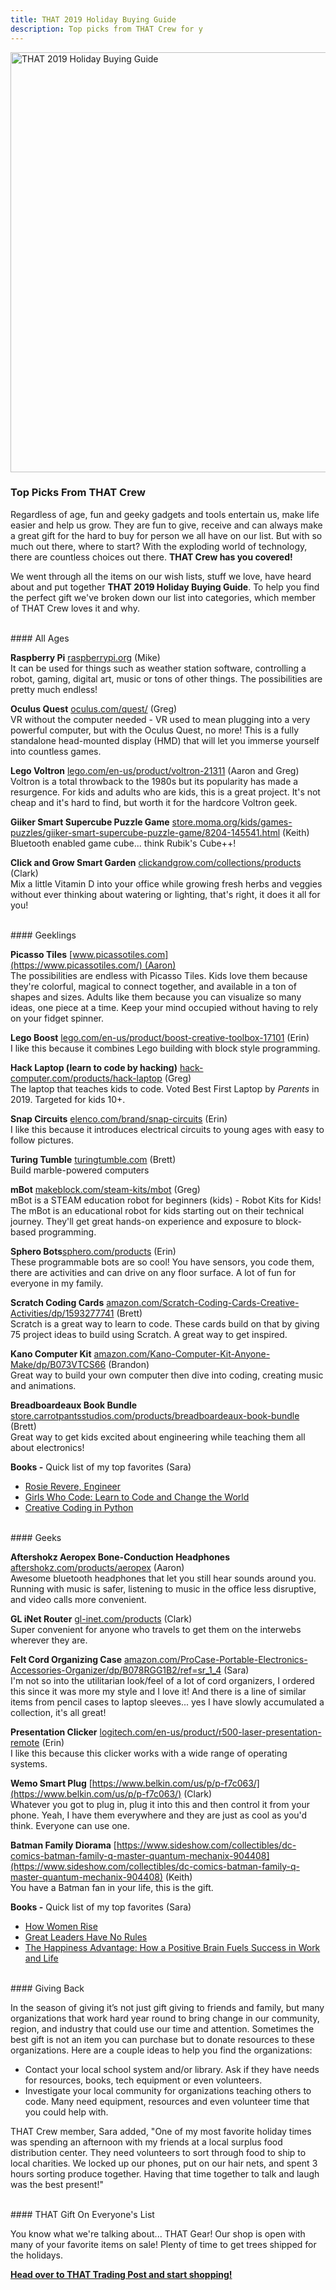```yaml
---
title: THAT 2019 Holiday Buying Guide
description: Top picks from THAT Crew for y
---
```


<img src="../../images/blog/2019-Holiday-Buying-Guide-hero.png"
     alt="THAT 2019 Holiday Buying Guide"
     style="width: 70vw;" />
<br/>
### Top Picks From THAT Crew

Regardless of age, fun and geeky gadgets and tools entertain us, make life easier and help us grow. They are fun to give, receive and can always make a great gift for the hard to buy for person we all have on our list. But with so much out there, where to start? With the exploding world of technology, there are countless choices out there. **THAT Crew has you covered!**

We went through all the items on our wish lists, stuff we love, have heard about and put together **THAT 2019 Holiday Buying Guide**. To help you find the perfect gift we've broken down our list into categories, which member of THAT Crew loves it and why.

<br/>
#### All Ages

**Raspberry Pi** [raspberrypi.org](https://www.raspberrypi.org/) (Mike)<br/>
It can be used for things such as weather station software, controlling a robot, gaming, digital art, music or tons of other things. The possibilities are pretty much endless!

**Oculus Quest** [oculus.com/quest/](https://www.oculus.com/quest/) (Greg)<br/>
VR without the computer needed - VR used to mean plugging into a very powerful computer, but with the Oculus Quest, no more! This is a fully standalone head-mounted display (HMD) that will let you immerse yourself into countless games.

**Lego Voltron** [lego.com/en-us/product/voltron-21311](https://www.lego.com/en-us/product/voltron-21311) (Aaron and Greg)<br/>
Voltron is a total throwback to the 1980s but its popularity has made a resurgence. For kids and adults who are kids, this is a great project. It's not cheap and it's hard to find, but worth it for the hardcore Voltron geek.

**Giiker Smart Supercube Puzzle Game** [store.moma.org/kids/games-puzzles/giiker-smart-supercube-puzzle-game/8204-145541.html](https://store.moma.org/kids/games-puzzles/giiker-smart-supercube-puzzle-game/8204-145541.html) (Keith)<br/>
Bluetooth enabled game cube... think Rubik's Cube++!

**Click and Grow Smart Garden** [clickandgrow.com/collections/products](https://www.clickandgrow.com/collections/products) (Clark)<br/>
Mix a little Vitamin D into your office while growing fresh herbs and veggies without ever thinking about watering or lighting, that's right, it does it all for you!

<br/>
#### Geeklings

**Picasso Tiles** [www.picassotiles.com](https://www.picassotiles.com/) (Aaron)<br/>
The possibilities are endless with Picasso Tiles. Kids love them because they're colorful, magical to connect together, and available in a ton of shapes and sizes. Adults like them because you can visualize so many ideas, one piece at a time. Keep your mind occupied without having to rely on your fidget spinner.

**Lego Boost** [lego.com/en-us/product/boost-creative-toolbox-17101](https://www.lego.com/en-us/product/boost-creative-toolbox-17101) (Erin)<br/>
I like this because it combines Lego building with block style programming.

**Hack Laptop (learn to code by hacking)** [hack-computer.com/products/hack-laptop](https://hack-computer.com/products/hack-laptop) (Greg)<br/>
The laptop that teaches kids to code. Voted Best First Laptop by *Parents* in 2019. Targeted for kids 10+.

**Snap Circuits** [elenco.com/brand/snap-circuits](https://www.elenco.com/brand/snap-circuits/) (Erin)<br/>
I like this because it introduces electrical circuits to young ages with easy to follow pictures.

**Turing Tumble** [turingtumble.com](https://www.turingtumble.com/) (Brett)<br/>
Build marble-powered computers

**mBot** [makeblock.com/steam-kits/mbot](https://www.makeblock.com/steam-kits/mbot) (Greg)<br/>
mBot is a STEAM education robot for beginners (kids) - Robot Kits for Kids! The mBot is an educational robot for kids starting out on their technical journey. They'll get great hands-on experience and exposure to block-based programming.

**Sphero Bots**[sphero.com/products](https://www.sphero.com/products) (Erin)<br/>
These programmable bots are so cool! You have sensors, you code them, there are activities and can drive on any floor surface. A lot of fun for everyone in my family.

**Scratch Coding Cards** [amazon.com/Scratch-Coding-Cards-Creative-Activities/dp/1593277741](https://www.amazon.com/Scratch-Coding-Cards-Creative-Activities/dp/1593277741) (Brett)<br/>
Scratch is a great way to learn to code. These cards build on that by giving 75 project ideas to build using Scratch. A great way to get inspired.

**Kano Computer Kit** [amazon.com/Kano-Computer-Kit-Anyone-Make/dp/B073VTCS66](https://www.amazon.com/Kano-Computer-Kit-Anyone-Make/dp/B073VTCS66) (Brandon)<br/>
Great way to build your own computer then dive into coding, creating music and animations.

**Breadboardeaux Book Bundle** [store.carrotpantsstudios.com/products/breadboardeaux-book-bundle](https://store.carrotpantsstudios.com/products/breadboardeaux-book-bundle) (Brett)<br/>
Great way to get kids excited about engineering while teaching them all about electronics!

**Books -** Quick list of my top favorites (Sara)<br/>
- [Rosie Revere, Engineer](https://www.amazon.com/Rosie-Revere-Engineer-Andrea-Beaty/dp/1419708457/ref=sr_1_2)<br/>
- [Girls Who Code: Learn to Code and Change the World](https://www.amazon.com/Girls-Who-Code-Learn-Change/dp/042528753X/ref=pd_sbs_14_2/146-9774548-3192238)<br/>
- [Creative Coding in Python](https://www.amazon.com/Creative-Coding-Python-Programming-Projects/dp/1631595814/ref=pd_sbs_14_27)<br/>

<br/>
#### Geeks

**Aftershokz Aeropex Bone-Conduction Headphones** [aftershokz.com/products/aeropex](https://aftershokz.com/products/aeropex) (Aaron)<br/>
Awesome bluetooth headphones that let you still hear sounds around you. Running with music is safer, listening to music in the office less disruptive, and video calls more convenient.

**GL iNet Router** [gl-inet.com/products](https://www.gl-inet.com/products/) (Clark)<br/>
Super convenient for anyone who travels to get them on the interwebs wherever they are.

**Felt Cord Organizing Case** [amazon.com/ProCase-Portable-Electronics-Accessories-Organizer/dp/B078RGG1B2/ref=sr_1_4](https://www.amazon.com/ProCase-Portable-Electronics-Accessories-Organizer/dp/B078RGG1B2/ref=sr_1_4) (Sara)<br/>
I'm not so into the utilitarian look/feel of a lot of cord organizers, I ordered this since it was more my style and I love it! And there is a line of similar items from pencil cases to laptop sleeves... yes I have slowly accumulated a collection, it's all great!

**Presentation Clicker** [logitech.com/en-us/product/r500-laser-presentation-remote](https://www.logitech.com/en-us/product/r500-laser-presentation-remote?crid=11) (Erin)<br/>
I like this because this clicker works with a wide range of operating systems.

**Wemo Smart Plug** [https://www.belkin.com/us/p/p-f7c063/](https://www.belkin.com/us/p/p-f7c063/) (Clark)<br/>
Whatever you got to plug in, plug it into this and then control it from your phone. Yeah, I have them everywhere and they are just as cool as you'd think. Everyone can use one.

**Batman Family Diorama** [https://www.sideshow.com/collectibles/dc-comics-batman-family-q-master-quantum-mechanix-904408](https://www.sideshow.com/collectibles/dc-comics-batman-family-q-master-quantum-mechanix-904408) (Keith)<br/>
You have a Batman fan in your life, this is the gift. 

**Books -** Quick list of my top favorites (Sara)<br/>
- [How Women Rise](https://www.amazon.com/How-Women-Rise-Holding-Promotion/dp/0316440124/ref=sr_1_10)<br/>
- [Great Leaders Have No Rules](https://www.amazon.com/Close-Your-Open-Door-Policy/dp/1635652162)<br/>
- [The Happiness Advantage: How a Positive Brain Fuels Success in Work and Life](https://www.amazon.com/Happiness-Advantage-Positive-Brain-Success/dp/0307591557/ref=sr_1_2)

<br/>
#### Giving Back

In the season of giving it’s not just gift giving to friends and family, but many organizations that work hard year round to bring change in our community, region, and industry that could use our time and attention. Sometimes the best gift is not an item you can purchase but to donate resources to these organizations. Here are a couple ideas to help you find the organizations:

- Contact your local school system and/or library. Ask if they have needs for resources, books, tech equipment or even volunteers.
- Investigate your local community for organizations teaching others to code. Many need equipment, resources and even volunteer time that you could help with.

THAT Crew member, Sara added, "One of my most favorite holiday times was spending an afternoon with my friends at a local surplus food distribution center. They need volunteers to sort through food to ship to local charities. We locked up our phones, put on our hair nets, and spent 3 hours sorting produce together. Having that time together to talk and laugh was the best present!"

<br/>
#### THAT Gift On Everyone's List

You know what we're talking about... THAT Gear! Our shop is open with many of your favorite items on sale! Plenty of time to get trees shipped for the holidays.

**[Head over to THAT Trading Post and start shopping!](https://store.unspecified.io/)**
